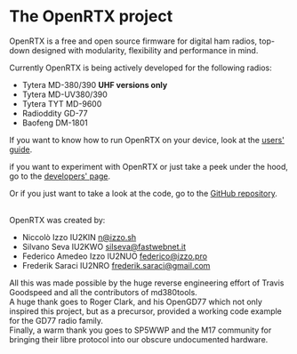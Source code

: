 # The OpenRTX project

OpenRTX is a free and open source firmware for digital ham radios, top-down designed with modularity, flexibility and performance in mind.

Currently OpenRTX is being actively developed for the following radios:

* Tytera MD-380/390 **UHF versions only**
* Tytera MD-UV380/390
* Tytera TYT MD-9600
* Radioddity GD-77
* Baofeng DM-1801

If you want to know how to run OpenRTX on your device, look at the [users' guide](user_guide.md).

if you want to experiment with OpenRTX or just take a peek under the hood, go to the [developers' page](developers_guide.md).

Or if you just want to take a look at the code, go to the [GitHub repository](https://github.com/OpenRTX/OpenRTX).

<br>
OpenRTX was created by:

* Niccolò Izzo IU2KIN n@izzo.sh
* Silvano Seva IU2KWO silseva@fastwebnet.it
* Federico Amedeo Izzo IU2NUO federico@izzo.pro
* Frederik Saraci IU2NRO frederik.saraci@gmail.com

All this was made possible by the huge reverse engineering effort of Travis Goodspeed and all the contributors of md380tools.  
A huge thank goes to Roger Clark, and his OpenGD77 which not only inspired this project, but as a precursor, provided a working code example for the GD77 radio family.  
Finally, a warm thank you goes to SP5WWP and the M17 community for bringing their libre protocol into our obscure undocumented hardware.

